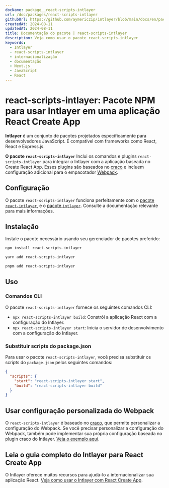 ```yaml
---
docName: package__react-scripts-intlayer
url: /doc/packages/react-scripts-intlayer
githubUrl: https://github.com/aymericzip/intlayer/blob/main/docs/en/packages/react-scripts-intlayer/index.md
createdAt: 2024-08-11
updatedAt: 2024-08-11
title: Documentação do pacote | react-scripts-intlayer
description: Veja como usar o pacote react-scripts-intlayer
keywords:
  - Intlayer
  - react-scripts-intlayer
  - internacionalização
  - documentação
  - Next.js
  - JavaScript
  - React
---
```


# react-scripts-intlayer: Pacote NPM para usar Intlayer em uma aplicação React Create App

**Intlayer** é um conjunto de pacotes projetados especificamente para desenvolvedores JavaScript. É compatível com frameworks como React, React e Express.js.

**O pacote `react-scripts-intlayer`** Inclui os comandos e plugins `react-scripts-intlayer` para integrar o Intlayer com a aplicação baseada no Create React App. Esses plugins são baseados no [craco](https://craco.js.org/) e incluem configuração adicional para o empacotador [Webpack](https://webpack.js.org/).

## Configuração

O pacote `react-scripts-intlayer` funciona perfeitamente com o [pacote `react-intlayer`](https://github.com/aymericzip/intlayer/blob/main/docs/pt/packages/react-intlayer/index.md), e o [pacote `intlayer`](https://github.com/aymericzip/intlayer/blob/main/docs/pt/packages/intlayer/index.md). Consulte a documentação relevante para mais informações.

## Instalação

Instale o pacote necessário usando seu gerenciador de pacotes preferido:

```bash packageManager="npm"
npm install react-scripts-intlayer
```

```bash packageManager="yarn"
yarn add react-scripts-intlayer
```

```bash packageManager="pnpm"
pnpm add react-scripts-intlayer
```

## Uso

### Comandos CLI

O pacote `react-scripts-intlayer` fornece os seguintes comandos CLI:

- `npx react-scripts-intlayer build`: Constrói a aplicação React com a configuração do Intlayer.
- `npx react-scripts-intlayer start`: Inicia o servidor de desenvolvimento com a configuração do Intlayer.

### Substituir scripts do package.json

Para usar o pacote `react-scripts-intlayer`, você precisa substituir os scripts do `package.json` pelos seguintes comandos:

```json fileName="package.json"
{
  "scripts": {
    "start": "react-scripts-intlayer start",
    "build": "react-scripts-intlayer build"
  }
}
```

## Usar configuração personalizada do Webpack

O `react-scripts-intlayer` é baseado no [craco](https://craco.js.org/), que permite personalizar a configuração do Webpack.
Se você precisar personalizar a configuração do Webpack, também pode implementar sua própria configuração baseada no plugin craco do Intlayer. [Veja o exemplo aqui](https://github.com/aymericzip/intlayer/blob/main/examples/react-app/craco.config.js).

## Leia o guia completo do Intlayer para React Create App

O Intlayer oferece muitos recursos para ajudá-lo a internacionalizar sua aplicação React.
[Veja como usar o Intlayer com React Create App](https://github.com/aymericzip/intlayer/blob/main/docs/pt/intlayer_with_create_react_app.md).
